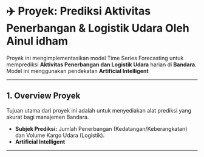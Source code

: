# ✈️ Proyek: Prediksi Aktivitas Penerbangan & Logistik Udara  Oleh Ainul idham

Proyek ini mengimplementasikan model Time Series Forecasting untuk memprediksi **Aktivitas Penerbangan dan Logistik Udara** harian di **Bandara**. Model ini menggunakan pendekatan **Artificial Intelligent**
***

## 1. Overview Proyek

Tujuan utama dari proyek ini adalah untuk menyediakan alat prediksi yang akurat bagi manajemen Bandara.

* **Subjek Prediksi:** Jumlah Penerbangan (Kedatangan/Keberangkatan) dan Volume Kargo Udara (Logistik).
* **Artificial Intelligent** 
---



